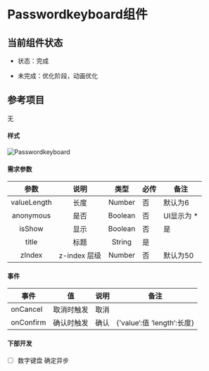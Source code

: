 # Passwordkeyboard组件

## 当前组件状态

- 状态：完成

- 未完成：优化阶段，动画优化

## 参考项目 

无

#### 样式

![Passwordkeyboard](https://raw.githubusercontent.com/SevenDreamYang/individual_Component_Warehouse/master/wechat/wechat-img-macdown/Passwordkeyboard.png)

#### 需求参数

|    参数     |     说明     |  类型   | 必传 | 备注       |
| :---------: | :----------: | :-----: | ---- | ---------- |
| valueLength |     长度     | Number  | 否   | 默认为6    |
|  anonymous  |     是否     | Boolean | 否   | UI显示为 * |
|   isShow    |     显示     | Boolean | 否   | 是         |
|    title    |     标题     | String  | 是   |            |
|   zIndex    | z-index 层级 | Number  | 否   | 默认为50   |

#### 事件

| 事件      | 值         | 说明 | 备注                       |
| --------- | ---------- | ---- | -------------------------- |
| onCancel  | 取消时触发 | 取消 |                            |
| onConfirm | 确认时触发 | 确认 | {’value‘:值 ‘length‘:长度} |

#### 下部开发

- [ ] 数字键盘 确定异步


